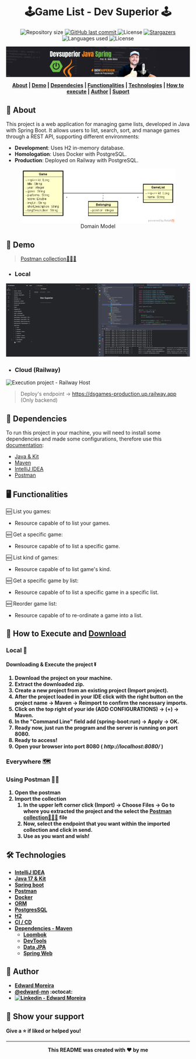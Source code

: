 <p align="center">
  <h1 align="center"> 🕹️Game List - Dev Superior 🕹️</h1>
</p>

<p align="center">
  <img alt="Repository size" src="https://img.shields.io/github/repo-size/edward-mn/dsgames?color=CEDEE5">
  <a href="https://github.com/edward-mn/dsgames/commits/main">
    <img alt="GitHub last commit" src="https://img.shields.io/github/last-commit/edward-mn/dsgames?color=29B6D1">
  </a> 
  <img alt="License" src="https://img.shields.io/badge/license-MIT-cca714">
  <a href="https://github.com/edward-mn/dsgames/stargazers">
    <img alt="Stargazers" src="https://img.shields.io/github/stars/edward-mn/dsgames?color=CEDEE5&logo=github">
  </a>
  <img alt="Languages used" src="https://img.shields.io/github/languages/count/edward-mn/dsgames?color=29B6D1">
  <img alt="License" src="https://img.shields.io/badge/api-rest-cca714">
</p>

<img src="src/main/resources/static/imgs/label_devsuperior.png" alt="Header picture - Java | Dev Superior" style="display: block; margin: auto;">

<strong>
  <p align="center">
    <a href="#-about">About</a> |
    <a href="#-demo">Demo</a> |
    <a href="#-dependencies">Dependecies</a> |
    <a href="#-functionalities">Functionalities</a> |
    <a href="#-technologies">Technologies</a> |
    <a href="#-how-to-execute-and-download">How to execute</a> |
    <a href="#-author">Author</a> | 
    <a href="#-show-your-support">Suport</a>
  </p>
</strong>

## 🧐 About

This project is a web application for managing game lists, developed in Java with Spring Boot. It allows users to list, search, sort, and manage games through a REST API, supporting different environments:

- **Development**: Uses H2 in-memory database.
- **Homologation**: Uses Docker with PostgreSQL.
- **Production**: Deployed on Railway with PostgreSQL.

<figure style="text-align: center;">
  <img src="src/main/resources/static/imgs/domain_model.png" alt="Domain Model Project - Java | DevSuperior" style="display: block; margin: auto;">
  <figcaption>Domain Model</figcaption>
</figure>

## 👀 Demo

> [Postman collection🧑🏽‍🚀](src/main/resources/templates/dsgames_postman_collection.json)

- ### Local
<img src="./src/main/resources/static/gifs/games-devsuperior.gif" alt="Execution project - Local Host">

- ### Cloud (Railway)️
<img src="./src/main/resources/static/gifs/railway-cloud.gif" alt="Execution project - Railway Host">

> Deploy's endpoint -> https://dsgames-production.up.railway.app (Only backend)

## 🫡 Dependencies
To run this project in your machine, you will need to install some dependencies and made some configurations, therefore use this [documentation](https://efficient-sloth-d85.notion.site/Curso-de-Java-2408d11bfc3447e980fe9460b6293976):
- [Java & Kit](https://www.oracle.com/java/technologies/javase/jdk17-archive-downloads.html)
- [Maven](https://maven.apache.org/)
- [IntelliJ IDEA](https://www.jetbrains.com/idea/)
- [Postman](https://www.postman.com/)


## 🖥 Functionalities

:new: List you games:
- Resource capable of to list your games.
  
:new: Get a specific game:
- Resource capable of to list a specific game.
  
:new: List kind of games:
- Resource capable of to list game's kind.

:new: Get a specific game by list:
- Resource capable of to list a specific game in a specific list.

:new: Reorder game list:
- Resource capable of to re-ordinate a game into a list.

## 👷 How to <b>Execute<b> and [Download](https://github.com/edward-mn/dsgames/archive/refs/heads/main.zip)

### Local 🏡

#### Downloading & Execute the project ⏬
1. Download the project on your machine.
2. Extract the downloaded zip.
3. Create a new project from an existing project (**Import project**).
4. After the project loaded in your IDE click with the right button on the project name -> Maven -> Reimport to confirm the necessary imports.
5. Click on the top right of your ide (ADD CONFIGURATIONS) -> (+) -> Maven.
6. In the "Command Line" field add (spring-boot:run) -> Apply -> OK.
7. Ready now, just run the program and the server is running on port 8080.
8. Ready to access!
9. Open your browser into port 8080 (<i> http://localhost:8080/ </i>)

### Everywhere 🗺

### Using Postman 👨‍🚀
1. Open the postman
2. Import the collection
    1. In the upper left corner click (Import) -> Choose Files -> Go to where you extracted the project and the select the [Postman collection🧑🏽‍🚀](src/main/resources/templates/dsgames_postman_collection.json) file
    2. Now, select the endpoint that you want within the imported collection and click in send.
    3. Use as you want and wish!

## 🛠 Technologies
- [IntelliJ IDEA](https://www.jetbrains.com/idea/)
- [Java 17 & Kit](https://www.oracle.com/java/technologies/javase/jdk17-archive-downloads.html)
- [Spring boot](https://spring.io/projects/spring-boot)
- [Postman](https://www.postman.com/)
- [Docker](https://www.docker.com/)
- [ORM](https://docs.spring.io/spring-framework/reference/data-access/orm.html)
- [PostgresSQL](https://www.postgresql.org/)
- [H2](https://www.baeldung.com/spring-boot-h2-database)
- [CI / CD](https://unity.com/pt/topics/what-is-ci-cd)
- [Dependencies - Maven](https://mvnrepository.com/artifact/org.springframework.boot/spring-boot-starter)
    - [Loombok](https://projectlombok.org/)
    - [DevTools](https://www.baeldung.com/spring-boot-devtools)
    - [Data JPA](https://spring.io/projects/spring-data-jpa)
    - [Spring Web](https://docs.spring.io/spring-boot/docs/current/reference/htmlsingle/)

## 🦹‍ Author

* [**Edward Moreira**](https://aboute-me.netlify.app/)
* [@edward-mn](https://github.com/edward-mn) :octocat:
* <a href="https://www.linkedin.com/in/edward-moreira-5b3056115/">
    <img alt="Linkedin - Edward Moreira" src="https://img.shields.io/badge/-Edward--Moreira-blue?style=flat-square&logo=Linkedin&logoColor=white&link=https://www.linkedin.com/in/edward-moreira-5b3056115/">
  </a>

## 🤝 Show your support

Give a ⭐️ if liked or helped you!

***

<strong>
  <p align="center"> This README was created with ❤️ by me </p>
</strong>